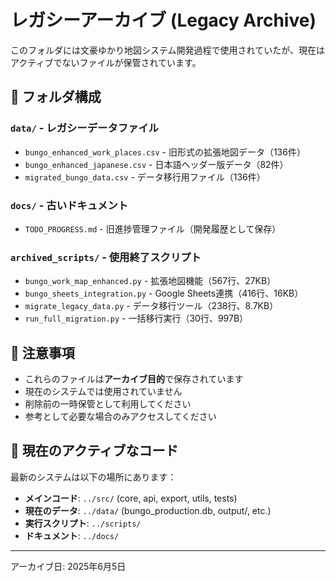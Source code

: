 # レガシーアーカイブ (Legacy Archive)

このフォルダには文豪ゆかり地図システム開発過程で使用されていたが、現在はアクティブでないファイルが保管されています。

## 📁 フォルダ構成

### `data/` - レガシーデータファイル
- `bungo_enhanced_work_places.csv` - 旧形式の拡張地図データ（136件）
- `bungo_enhanced_japanese.csv` - 日本語ヘッダー版データ（82件）  
- `migrated_bungo_data.csv` - データ移行用ファイル（136件）

### `docs/` - 古いドキュメント
- `TODO_PROGRESS.md` - 旧進捗管理ファイル（開発履歴として保存）

### `archived_scripts/` - 使用終了スクリプト
- `bungo_work_map_enhanced.py` - 拡張地図機能（567行、27KB）
- `bungo_sheets_integration.py` - Google Sheets連携（416行、16KB）
- `migrate_legacy_data.py` - データ移行ツール（238行、8.7KB）
- `run_full_migration.py` - 一括移行実行（30行、997B）

## 🚫 **注意事項**

- これらのファイルは**アーカイブ目的**で保存されています
- 現在のシステムでは使用されていません
- 削除前の一時保管として利用してください
- 参考として必要な場合のみアクセスしてください

## 🔄 **現在のアクティブなコード**

最新のシステムは以下の場所にあります：
- **メインコード**: `../src/` (core, api, export, utils, tests)
- **現在のデータ**: `../data/` (bungo_production.db, output/, etc.)
- **実行スクリプト**: `../scripts/`
- **ドキュメント**: `../docs/`

---
アーカイブ日: 2025年6月5日 